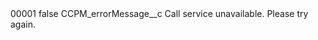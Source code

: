 <?xml version="1.0" encoding="UTF-8"?>
<CustomMetadata xmlns="http://soap.sforce.com/2006/04/metadata" xmlns:xsi="http://www.w3.org/2001/XMLSchema-instance" xmlns:xsd="http://www.w3.org/2001/XMLSchema">
    <label>00001</label>
    <protected>false</protected>
    <values>
        <field>CCPM_errorMessage__c</field>
        <value xsi:type="xsd:string">Call service unavailable. Please try again.</value>
    </values>
</CustomMetadata>
